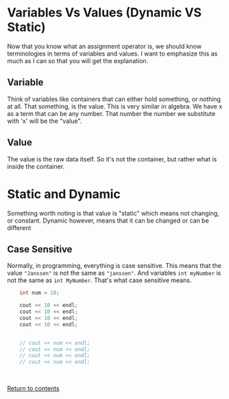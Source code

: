 # Variables Vs Values (Dynamic VS Static)
Now that you know what an assignment operator is, we should know terminologies in terms of variables and values. I want to emphasize this as much as I can so that you will get the explanation.

## Variable
Think of variables like containers that can either hold something, or nothing at all. That something, is the value. This is very similar in algebra. We have x as a term that can be any number. That number the number we substitute with 'x' will be the "value".

## Value
The value is the raw data itself. So it's not the container, but rather what is inside the container.

# Static and Dynamic
Something worth noting is that value is "static" which means not changing, or constant. Dynamic however, means that it can be changed or can be different

## Case Sensitive
Normally, in programming, everything is case sensitive. This means that the value `"Janssen"` is not the same as `"janssen"`. And variables `int myNumber` is not the same as `int MyNumber`. That's what case sensitive means.

```c++
	int num = 10;

	cout << 10 << endl;
	cout << 10 << endl;
	cout << 10 << endl;
	cout << 10 << endl;


	// cout << num << endl;
	// cout << num << endl;
	// cout << num << endl;
	// cout << num << endl;
```

<br>

[Return to contents](../readme.md#topics-included)
